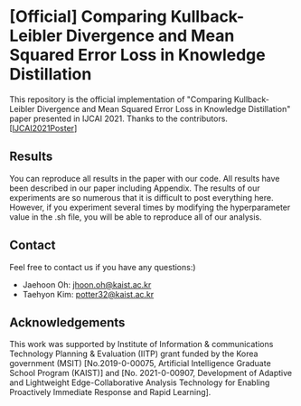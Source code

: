 # [Official] Comparing Kullback-Leibler Divergence and Mean Squared Error Loss in Knowledge Distillation

This repository is the official implementation of "Comparing Kullback-Leibler Divergence and Mean Squared Error Loss in Knowledge Distillation" paper presented in IJCAI 2021. Thanks to the contributors. [[IJCAI2021Poster](https://www.ijcai.org/proceedings/2021/0362.pdf)]

## Results

You can reproduce all results in the paper with our code. All results have been described in our paper including Appendix. The results of our experiments are so numerous that it is difficult to post everything here. However, if you experiment several times by modifying the hyperparameter value in the .sh file, you will be able to reproduce all of our analysis.


## Contact
Feel free to contact us if you have any questions:)

- Jaehoon Oh: jhoon.oh@kaist.ac.kr
- Taehyon Kim: potter32@kaist.ac.kr


## Acknowledgements

This work was supported by Institute of Information & communications Technology Planning & Evaluation (IITP) grant funded by the Korea government (MSIT) [No.2019-0-00075, Artificial Intelligence Graduate School Program (KAIST)] and [No. 2021-0-00907, Development of Adaptive and Lightweight Edge-Collaborative Analysis Technology for Enabling Proactively Immediate Response and Rapid Learning].
